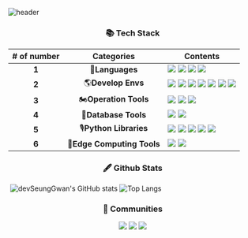 ![header](https://capsule-render.vercel.app/api?type=waving&color=timeGradient&height=300&section=header&text=devSeungGwan&fontSize=70&animation=fadeIn&desc=Github&descAlignY=30&reversal=true)

<div align='center'>
	<h3>
        📚 Tech Stack
    </h3>
</div>


| # of number |        Categories         | Contents                                                     |
| :---------: | :-----------------------: | ------------------------------------------------------------ |
|    **1**    |      🎨**Languages**       | <img src="https://img.shields.io/badge/Python-3776AB?style=flat-square&logo=python&logoColor=white"/> <img src="https://img.shields.io/badge/Java-007396?style=flat-square&logo=Java&logoColor=white"/>  <img src="https://img.shields.io/badge/CSharp-239120?style=flat-square&logo=c sharp&logoColor=white"/> <img src="https://img.shields.io/badge/R-276DC3?style=flat-square&logo=R&logoColor=white"/> |
|    **2**    |     🌎**Develop Envs**     | <img src="https://img.shields.io/badge/VSCODE-007ACC?style=flat-square&logo=Visual Studio Code&logoColor=white"/> <img src="https://img.shields.io/badge/Git-F05032?style=flat-square&logo=Git&logoColor=white"/> <img src="https://img.shields.io/badge/Github-181717?style=flat-square&logo=GitHub&logoColor=white"/> <img src="https://img.shields.io/badge/Teams-6264A7?style=flat-square&logo=Microsoft Teams&logoColor=white"/> <img src="https://img.shields.io/badge/Sharepoint-0078D4?style=flat-square&logo=Microsoft SharePoint&logoColor=white"/> <img src="https://img.shields.io/badge/WSL-4D4D4D?style=flat-square&logo=Windows Terminal&logoColor=white"/> <img src="https://img.shields.io/badge/ubuntu-E95420?style=flat-square&logo=Ubuntu&logoColor=white"/> |
|    **3**    |   🏍**Operation Tools**    | <img src="https://img.shields.io/badge/Docker-2496ED?style=flat-square&logo=Docker&logoColor=white"/> <img src="https://img.shields.io/badge/Kubernetes-326CE5?style=flat-square&logo=Kubernetes&logoColor=white"/> <img src="https://img.shields.io/badge/AWS EC2-232F3E?style=flat-square&logo=Amazon AWS&logoColor=white"/> |
|    **4**    |    🧮**Database Tools**    | <img src="https://img.shields.io/badge/Apache Spark-E25A1C?style=flat-square&logo=Apache Spark&logoColor=white"/> <img src="https://img.shields.io/badge/MySQL-4479A1?style=flat-square&logo=MySQL&logoColor=white"/> |
|    **5**    |   🎙**Python Libraries**   | <img src="https://img.shields.io/badge/Keras-D00000?style=flat-square&logo=Keras&logoColor=white"/> <img src="https://img.shields.io/badge/Pytorch-EE4C2C?style=flat-square&logo=Pytorch&logoColor=white"/> <img src="https://img.shields.io/badge/ScikitLearn-F7931E?style=flat-square&logo=scikit-learn&logoColor=white"/> <img src="https://img.shields.io/badge/Jupyter-F37626?style=flat-square&logo=Jupyter&logoColor=white"/> <img src="https://img.shields.io/badge/Numpy-013243?style=flat-square&logo=Numpy&logoColor=white"/> |
|    **6**    | 🚥**Edge Computing Tools** | <img src="https://img.shields.io/badge/Nvidia Jetson-76B900?style=flat-square&logo=Nvidia&logoColor=white"/> <img src="https://img.shields.io/badge/ZED-0f0f11?style=flat-square&logo=&logoColor=white"/> |

<div align='center'>
	<h3>
        🖋 Github Stats
    </h3>
</div>

​    ![devSeungGwan's GitHub stats](https://github-readme-stats.vercel.app/api?username=devSeungGwan&show_icons=True&count_private=true&theme=dracula&hide_rank=true&hide_title=true) ![Top Langs](https://github-readme-stats.vercel.app/api/top-langs/?username=devSeungGwan&theme=dracula&layout=compact)

<div align='center'>
	<h3>
        👀 Communities
    </h3>
    <a href="https://velog.io/@devSeungGwan"><img src="https://img.shields.io/badge/velog-1DBF73?style=flat-square&logo=Vimeo&logoColor=white"/></a>
    <a href="https://www.rocketpunch.com/@devSeungGwan"><img src="https://img.shields.io/badge/Rocket Punch-4d62fe?style=flat-square&logo=&logoColor=white"/></a>
    <a href="https://solved.ac/profile/gtr7852"><img src="https://img.shields.io/badge/solved.ac-17ce3a?style=flat-square&logo=&logoColor=white"/></a>
</div>
